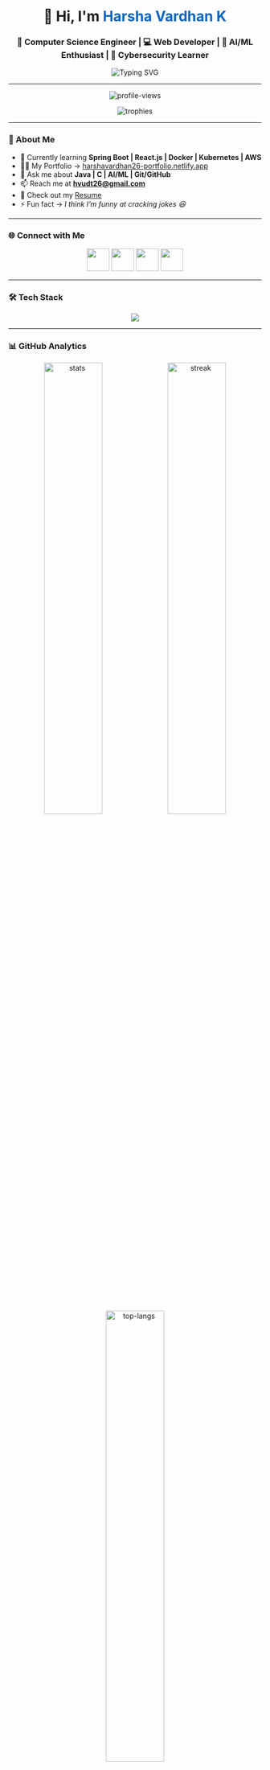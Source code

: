 <!-- Profile Header -->
<h1 align="center">👋 Hi, I'm <span style="color:#0A66C2;">Harsha Vardhan K</span></h1>
<h3 align="center">🚀 Computer Science Engineer | 💻 Web Developer | 🤖 AI/ML Enthusiast | 🔐 Cybersecurity Learner</h3>

<!-- Typing Animation -->
<p align="center">
  <img src="https://readme-typing-svg.herokuapp.com?font=Fira+Code&pause=1000&color=36BCF7&center=true&vCenter=true&width=600&lines=Passionate+about+building+scalable+apps;Exploring+AI%2FML+and+Cybersecurity;Love+to+solve+real-world+problems;Always+learning+new+technologies" alt="Typing SVG" />
</p>

---

<!-- Profile Views & Trophies -->
<p align="center">
  <img src="https://komarev.com/ghpvc/?username=harshavardhan262005&label=Profile%20Views&color=0e75b6&style=flat" alt="profile-views" /> 
</p>

<p align="center">
  <img src="https://github-profile-trophy.vercel.app/?username=harshavardhan262005&theme=radical&row=1&column=6&margin-w=15&margin-h=15" alt="trophies" />
</p>

---

### 🌱 About Me  
- 🔭 Currently learning **Spring Boot | React.js | Docker | Kubernetes | AWS**  
- 👨‍💻 My Portfolio → [harshavardhan26-portfolio.netlify.app](https://harshavardhan26-portfolio.netlify.app/)  
- 💬 Ask me about **Java | C | AI/ML | Git/GitHub**  
- 📫 Reach me at **hvudt26@gmail.com**  
- 📄 Check out my [Resume](https://drive.google.com/file/d/1U0uvIc3p5k_56W7X53YOTPd25bQsi-6Z/view?usp=sharing)  
- ⚡ Fun fact → *I think I’m funny at cracking jokes 😆*  

---

### 🌐 Connect with Me  
<p align="center">
  <a href="www.linkedin.com/in/harsha-vardhan-k-003243292"><img src="https://skillicons.dev/icons?i=linkedin" width="45" /></a>
  <a href="https://www.instagram.com/harshavardhnn._?igsh=MW1qcW13aWphdzN4Mw=="><img src="https://skillicons.dev/icons?i=instagram" width="45" /></a>
  <a href="https://leetcode.com/u/Harsha_vardhan26/"><img src="https://skillicons.dev/icons?i=leetcode" width="45" /></a>
  <a href="mailto:hvudt26@gmail.com"><img src="https://skillicons.dev/icons?i=gmail" width="45" /></a>
</p>

---

### 🛠️ Tech Stack  
<p align="center">
  <img src="https://skillicons.dev/icons?i=java,python,c,html,css,javascript,react,nodejs,spring,mysql,mongodb,git,github,docker,kubernetes,aws,gcp,azure,postman,figma,tensorflow,opencv" />
</p>

---

### 📊 GitHub Analytics  
<p align="center">
  <img src="https://github-readme-stats.vercel.app/api?username=harshavardhan262005&show_icons=true&theme=radical" alt="stats" width="48%" />
  <img src="https://github-readme-streak-stats.herokuapp.com/?user=harshavardhan262005&theme=radical" alt="streak" width="48%" />
</p>

<p align="center">
  <img src="https://github-readme-stats.vercel.app/api/top-langs/?username=harshavardhan262005&layout=compact&theme=radical" alt="top-langs" width="48%" />
</p>

---

### 🎇 Fun Animations  
<p align="center">
  <img src="https://github.com/harshavardhan262005/harshavardhan262005/blob/output/github-contribution-grid-snake.svg" alt="snake" />
</p>

<p align="center">
  <img src="https://raw.githubusercontent.com/rodrigograca31/rodrigograca31/master/matrix.gif" width="600" />
</p>
